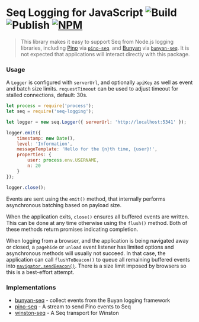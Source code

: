 # Seq Logging for JavaScript ![Build](https://github.com/datalust/seq-logging/workflows/Test/badge.svg) ![Publish](https://github.com/datalust/seq-logging/workflows/Publish/badge.svg) [![NPM](https://img.shields.io/npm/v/seq-logging.svg)](https://www.npmjs.com/package/seq-logging)

> This library makes it easy to support Seq from Node.js logging libraries, including [Pino](https://github.com/pinojs/pino) via [`pino-seq`](https://github.com/datalust/pino-seq), and [Bunyan](https://github.com/trentm/node-bunyan) via [`bunyan-seq`](https://github.com/continuousit/bunyan-seq). It is not expected that applications will interact directly with this package.

### Usage

A `Logger` is configured with `serverUrl`, and optionally `apiKey` as well as event and batch size limits.
`requestTimeout` can be used to adjust timeout for stalled connections, default: 30s.

```js
let process = require('process');
let seq = require('seq-logging');

let logger = new seq.Logger({ serverUrl: 'http://localhost:5341' });

logger.emit({
    timestamp: new Date(),
    level: 'Information',
    messageTemplate: 'Hello for the {n}th time, {user}!',
    properties: {
        user: process.env.USERNAME,
        n: 20
    }
});

logger.close();
```

Events are sent using the `emit()` method, that internally performs asynchronous batching based on payload size.

When the application exits, `close()` ensures all buffered events are written. This can be done at any time otherwise using the `flush()` method. Both of these methods return promises indicating completion.

When logging from a browser, and the application is being navigated away or closed, a `pagehide` or `unload` event listener has limited options and asynchronous methods will usually not succeed.  In that case, the application can call `flushToBeacon()` to queue all remaining buffered events into [`navigator.sendBeacon()`](https://developer.mozilla.org/docs/Web/API/Navigator/sendBeacon).  There is a size limit imposed by browsers so this is a best-effort attempt.

### Implementations

 * [bunyan-seq](https://github.com/datalust/bunyan-seq) - collect events from the Buyan logging framework
 * [pino-seq](https://github.com/datalust/pino-seq) - A stream to send Pino events to Seq
 * [winston-seq](https://github.com/SuperPaintman/winston-seq) - A Seq transport for Winston
